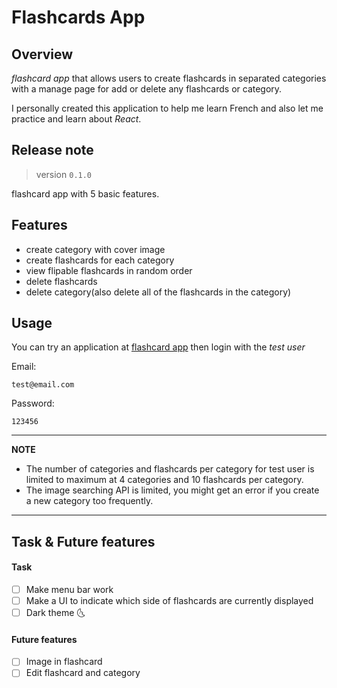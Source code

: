 # Flashcards App

## Overview
*flashcard app* that allows users to create flashcards in separated categories with a manage page for add or delete any flashcards or category. 

I personally created this application to help me learn French and also let me practice and learn about *React*.

## Release note
> version `0.1.0`    

flashcard app with 5 basic features.

## Features
 - create category with cover image
 - create flashcards for each category
 - view flipable flashcards in random order
 - delete flashcards
 - delete category(also delete all of the flashcards in the category)

## Usage
You can try an application at [flashcard app](https://patiphan2000-flashcard-app.herokuapp.com/) then login with the *test user*

Email:
```
test@email.com
```
Password:
```
123456
```
---
**NOTE**

 - The number of categories and flashcards per category for test user is limited to maximum at 4 categories and 10 flashcards per category.
 - The image searching API is limited, you might get an error if you create a new category too frequently.

---


## Task & Future features
#### Task
 - [ ] Make menu bar work
 - [ ] Make a UI to indicate which side of flashcards are currently displayed
 - [ ] Dark theme :last_quarter_moon_with_face:

#### Future features
 - [ ] Image in flashcard
 - [ ] Edit flashcard and category